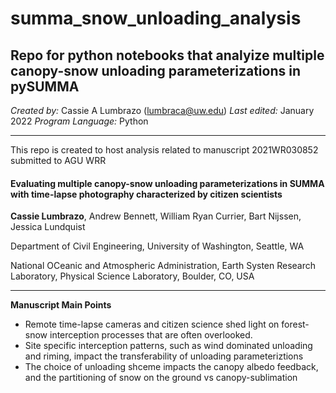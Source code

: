 # summa_snow_unloading_analysis
## Repo for python notebooks that analyize multiple canopy-snow unloading parameterizations in pySUMMA

*Created by:* Cassie A Lumbrazo (lumbraca@uw.edu)
*Last edited:* January 2022
*Program Language:* Python

---

This repo is created to host analysis related to manuscript 2021WR030852 submitted to AGU WRR

#### Evaluating multiple canopy-snow unloading parameterizations in SUMMA with time-lapse photography characterized by citizen scientists 
**Cassie Lumbrazo**, Andrew Bennett, William Ryan Currier, Bart Nijssen, Jessica Lundquist 

Department of Civil Engineering, University of Washington, Seattle, WA

National OCeanic and Atmospheric Administration, Earth Systen Research Laboratory, Physical Science Laboratory, Boulder, CO, USA

---

**Manuscript Main Points**
* Remote time-lapse cameras and citizen science shed light on forest-snow interception processes that are often overlooked.
* Site specific interception patterns, such as wind dominated unloading and riming, impact the transferability of unloading parameteriztions 
* The choice of unloading shceme impacts the canopy albedo feedback, and the partitioning of snow on the ground vs canopy-sublimation



